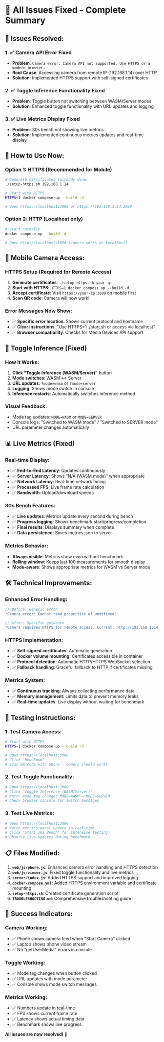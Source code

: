 # 🎉 All Issues Fixed - Complete Summary

## 🔧 **Issues Resolved:**

### 1. ✅ **Camera API Error Fixed**
- **Problem**: `Camera error: Camera API not supported. Use HTTPS or a modern browser.`
- **Root Cause**: Accessing camera from remote IP (192.168.1.14) over HTTP
- **Solution**: Implemented HTTPS support with self-signed certificates

### 2. ✅ **Toggle Inference Functionality Fixed**
- **Problem**: Toggle button not switching between WASM/Server modes
- **Solution**: Enhanced toggle functionality with URL updates and logging

### 3. ✅ **Live Metrics Display Fixed**
- **Problem**: 30s bench not showing live metrics
- **Solution**: Implemented continuous metrics updates and real-time display

## 🚀 **How to Use Now:**

### **Option 1: HTTPS (Recommended for Mobile)**
```bash
# Generate certificates (already done)
./setup-https.sh 192.168.1.14

# Start with HTTPS
HTTPS=1 docker compose up --build -d

# Open https://localhost:3000 or https://192.168.1.14:3000
```

### **Option 2: HTTP (Localhost only)**
```bash
# Start normally
docker compose up --build -d

# Open http://localhost:3000 (camera works on localhost)
```

## 📱 **Mobile Camera Access:**

### **HTTPS Setup (Required for Remote Access)**
1. **Generate certificates**: `./setup-https.sh your-ip`
2. **Start with HTTPS**: `HTTPS=1 docker compose up --build -d`
3. **Accept certificate**: Visit `https://your-ip:3000` on mobile first
4. **Scan QR code**: Camera will now work!

### **Error Messages Now Show:**
- ✅ **Specific error location**: Shows current protocol and hostname
- ✅ **Clear instructions**: "Use HTTPS=1 ./start.sh or access via localhost"
- ✅ **Browser compatibility**: Checks for Media Devices API support

## 🔄 **Toggle Inference (Fixed)**

### **How it Works:**
1. **Click "Toggle Inference (WASM/Server)"** button
2. **Mode switches**: WASM ↔ Server
3. **URL updates**: `?mode=wasm` or `?mode=server`
4. **Logging**: Shows mode switch in console
5. **Inference restarts**: Automatically switches inference method

### **Visual Feedback:**
- Mode tag updates: `MODE=WASM` or `MODE=SERVER`
- Console logs: "Switched to WASM mode" / "Switched to SERVER mode"
- URL parameter changes automatically

## 📊 **Live Metrics (Fixed)**

### **Real-time Display:**
- ✅ **End-to-End Latency**: Updates continuously
- ✅ **Server Latency**: Shows "N/A (WASM mode)" when appropriate
- ✅ **Network Latency**: Real-time network timing
- ✅ **Processed FPS**: Live frame rate calculation
- ✅ **Bandwidth**: Upload/download speeds

### **30s Bench Features:**
- ✅ **Live updates**: Metrics update every second during bench
- ✅ **Progress logging**: Shows benchmark start/progress/completion
- ✅ **Final results**: Displays summary when complete
- ✅ **Data persistence**: Saves metrics.json to server

### **Metrics Behavior:**
- **Always visible**: Metrics show even without benchmark
- **Rolling window**: Keeps last 100 measurements for smooth display
- **Mode-aware**: Shows appropriate metrics for WASM vs Server mode

## 🛠 **Technical Improvements:**

### **Enhanced Error Handling:**
```javascript
// Before: Generic error
"Camera error: Cannot read properties of undefined"

// After: Specific guidance
"Camera requires HTTPS for remote access. Current: http://192.168.1.14. Use HTTPS=1 ./start.sh"
```

### **HTTPS Implementation:**
- ✅ **Self-signed certificates**: Automatic generation
- ✅ **Docker volume mounting**: Certificates accessible in container
- ✅ **Protocol detection**: Automatic HTTP/HTTPS WebSocket selection
- ✅ **Fallback handling**: Graceful fallback to HTTP if certificates missing

### **Metrics System:**
- ✅ **Continuous tracking**: Always collecting performance data
- ✅ **Memory management**: Limits data to prevent memory leaks
- ✅ **Real-time updates**: Live display without waiting for benchmark

## 🎯 **Testing Instructions:**

### **1. Test Camera Access:**
```bash
# Start with HTTPS
HTTPS=1 docker compose up --build -d

# Open https://localhost:3000
# Click "New Room"
# Scan QR code with phone - camera should work!
```

### **2. Test Toggle Functionality:**
```bash
# Open https://localhost:3000
# Click "Toggle Inference (WASM/Server)"
# Watch mode tag change: MODE=WASM ↔ MODE=SERVER
# Check browser console for switch messages
```

### **3. Test Live Metrics:**
```bash
# Open https://localhost:3000
# Watch metrics panel update in real-time
# Click "Start 30s Bench" for intensive testing
# Observe live updates during benchmark
```

## 📋 **Files Modified:**

1. **`web/js/phone.js`**: Enhanced camera error handling and HTTPS detection
2. **`web/js/viewer.js`**: Fixed toggle functionality and live metrics
3. **`server/index.js`**: Added HTTPS support and improved logging
4. **`docker-compose.yml`**: Added HTTPS environment variable and certificate mounting
5. **`setup-https.sh`**: Created certificate generation script
6. **`TROUBLESHOOTING.md`**: Comprehensive troubleshooting guide

## 🎉 **Success Indicators:**

### **Camera Working:**
- ✅ Phone shows camera feed when "Start Camera" clicked
- ✅ Laptop shows phone video stream
- ✅ No "getUserMedia" errors in console

### **Toggle Working:**
- ✅ Mode tag changes when button clicked
- ✅ URL updates with mode parameter
- ✅ Console shows mode switch messages

### **Metrics Working:**
- ✅ Numbers update in real-time
- ✅ FPS shows current frame rate
- ✅ Latency shows actual timing data
- ✅ Benchmark shows live progress

**All issues are now resolved! 🎉**

